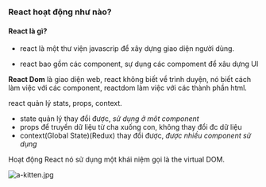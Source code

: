 ### React hoạt động như nào?

#### **React là gì?**

- react là một thư viện javascrip để xây dựng giao diện người dùng.

- react bao gồm các  component, sự dụng các compoment để xâu dựng UI

**React Dom**
là giao diện web, react không biết về trình duyện, nó biết cách làm việc với các  component, reactdom làm việc với các thành phần html.

react quản lý stats, props, context.
- state 
quản lý thay đổi được, *sử dụng ở môt  component*
- props để truyền dữ liệu từ cha xuống con, không thay đổi đc dữ liệu
- context(Global State)(Redux) thay đổi được, *được nhiều component sử dụng*

Hoạt động React
nó sử dụng một khái niệm gọi là the virtual DOM.


![a-kitten.jpg](https://i.ibb.co/HYB2Yf1/reactHow.jpg)
